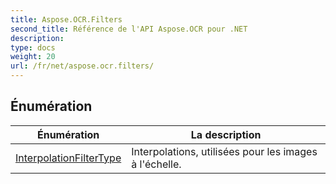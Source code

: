 ```yaml
---
title: Aspose.OCR.Filters
second_title: Référence de l'API Aspose.OCR pour .NET
description: 
type: docs
weight: 20
url: /fr/net/aspose.ocr.filters/
---
```



## Énumération

| Énumération | La description |
| --- | --- |
| [InterpolationFilterType](./interpolationfiltertype/) | Interpolations, utilisées pour les images à l'échelle. |


